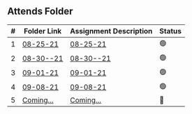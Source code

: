 ##  Attends Folder

|   #   | Folder Link | Assignment Description |    Status  |
| :---: | ----------- | ---------------------- |    ----------- |
|   1   | <a href="082521">08-25-21</a>     | <a href="082521">08-25-21</a>      |    🟢  |
|   2   | <a href="083021">08-30--21</a>     | <a href="083021">08-30--21</a>      |    🟢  |
|   3   | <a href="090121">09-01-21</a>     | <a href="090121">09-01-21</a>      |    🟢  |
|   4   | <a href="090821">09-08-21</a>    | <a href="090821">09-08-21</a>      | 🟢   |
|   5   | <a href="#">Coming...</a>    | <a href="#">Coming...</a>      | 🔴   |
